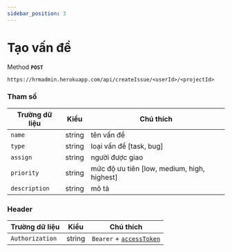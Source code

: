 ```yaml
---
sidebar_position: 3
---
```


# Tạo vấn đề

Method **`POST`**

```shell
https://hrmadmin.herokuapp.com/api/createIssue/<userId>/<projectId>
```

### Tham số

| Trường dữ liệu | Kiểu   | Chú thích                        |
| -------------- | ------ | -------------------------------- |
| `name`         | string | tên vấn đề                    |
| `type`         | string | loại vấn đề [task, bug]                        |
| `assign`      | string | người được giao    |
| `priority`   |string | mức độ ưu tiên [low, medium, high, highest]|
| `description`|string| mô tả |

### Header

| Trường dữ liệu  | Kiểu   | Chú thích                                   |
| --------------- | ------ | ------------------------------------------- |
| `Authorization` | string | `Bearer` + [`accessToken`](../access-token.md) |
